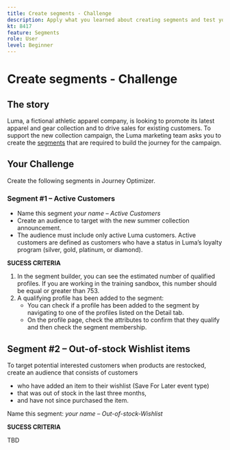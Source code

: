 ```yaml
---
title: Create segments - Challenge
description: Apply what you learned about creating segments and test your skills.
kt: 8417
feature: Segments
role: User
level: Beginner
---
```


# Create segments - Challenge

## The story

Luma, a fictional athletic apparel company, is looking to promote its latest apparel and gear collection and to drive sales for existing customers. To support the new collection campaign, the Luma marketing team asks you to create the [segments](/help/set-up-resources/create-segments.md) that are required to  build the journey for the campaign.

## Your Challenge

Create the following segments in Journey Optimizer.

### Segment #1 – Active Customers

* Name this segment *your name – Active Customers*
* Create an audience to target with the new summer collection announcement.  
* The audience must include only active Luma customers. Active customers are defined as customers who have a status in Luma’s loyalty program (silver, gold, platinum, or diamond).

**SUCESS CRITERIA** 

1. In the segment builder, you can see the estimated number of qualified profiles. If you are working in the training sandbox, this number should be equal or greater than 753.
2. A qualifying profile has been added to the segment:
    * You can check if a profile has been added to the segment by navigating to one of the profiles listed on the Detail tab.  
    * On the profile page, check the attributes to confirm that they qualify and then check the segment membership.

## Segment #2 – Out-of-stock Wishlist items

To target potential interested customers when products are restocked, create an audience that consists of customers

* who have added an item to their wishlist (Save For Later event type)
* that was out of stock in the last three months,
* and have not since purchased the item.

Name this segment: *your name – Out-of-stock-Wishlist*

**SUCESS CRITERIA**

TBD